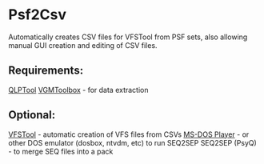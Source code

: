 # Psf2Csv
Automatically creates CSV files for VFSTool from PSF sets, also allowing manual GUI creation and editing of CSV files.

## Requirements: 
[QLPTool](https://github.com/John-Spier/QLPTool)
[VGMToolbox](https://sourceforge.net/projects/vgmtoolbox/) - for data extraction
## Optional:
[VFSTool](https://github.com/John-Spier/VFSTool) - automatic creation of VFS files from CSVs
[MS-DOS Player](http://takeda-toshiya.my.coocan.jp/msdos/index.html) - or other DOS emulator (dosbox, ntvdm, etc) to run SEQ2SEP
SEQ2SEP (PsyQ) - to merge SEQ files into a pack
